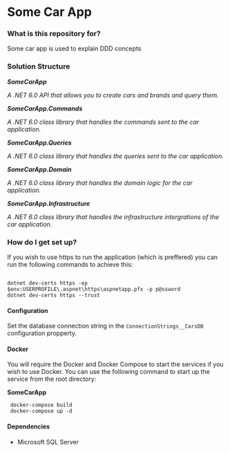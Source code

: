 # Some Car App #

### What is this repository for? ###

Some car app is used to explain DDD concepts

### Solution Structure ###
***SomeCarApp***

*A .NET 6.0 API that allows you to create cars and brands and query them.*

***SomeCarApp.Commands***

*A .NET 6.0 class library that handles the commands sent to the car application.*

***SomeCarApp.Queries***

*A .NET 6.0 class library that handles the queries sent to the car application.*

***SomeCarApp.Domain***

*A .NET 6.0 class library that handles the domain logic for the car application.*

***SomeCarApp.Infrastructure***

*A .NET 6.0 class library that handles the infrastructure intergrations of the car application.*

### How do I get set up? ###

If you wish to use https to run the application (which is preffered) you can run the following commands to achieve this:

```

dotnet dev-certs https -ep $env:USERPROFILE\.aspnet\https\aspnetapp.pfx -p p@ssword
dotnet dev-certs https --trust
```

#### Configuration ####
Set the database connection string in the `ConnectionStrings__CarsDB` configuration propperty.

#### Docker ####

You will require the Docker and Docker Compose to start the services if you wish to use Docker.
You can use the following command to start up the service from the root directory:

**SomeCarApp**

```
 docker-compose build 
 docker-compose up -d
```

#### Dependencies ####

* Microsoft SQL Server
